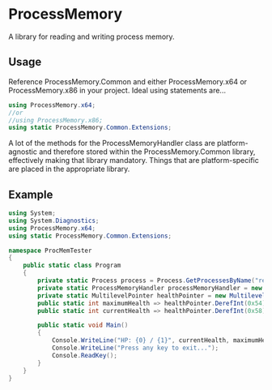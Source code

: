 # ProcessMemory
A library for reading and writing process memory.

## Usage
Reference ProcessMemory.Common and either ProcessMemory.x64 or ProcessMemory.x86 in your project.
Ideal using statements are...
```csharp
using ProcessMemory.x64;
//or
//using ProcessMemory.x86;
using static ProcessMemory.Common.Extensions;
```
A lot of the methods for the ProcessMemoryHandler class are platform-agnostic and therefore stored within the ProcessMemory.Common library, effectively making that library mandatory.
Things that are platform-specific are placed in the appropriate library.

## Example
```csharp
using System;
using System.Diagnostics;
using ProcessMemory.x64;
using static ProcessMemory.Common.Extensions;

namespace ProcMemTester
{
    public static class Program
    {
        private static Process process = Process.GetProcessesByName("re3")[0];
        private static ProcessMemoryHandler processMemoryHandler = new ProcessMemoryHandler(process.Id);
        private static MultilevelPointer healthPointer = new MultilevelPointer(processMemoryHandler, IntPtr.Add(process.MainModule.BaseAddress, 0x08D89B90), 0x50, 0x20);
        public static int maximumHealth => healthPointer.DerefInt(0x54);
        public static int currentHealth => healthPointer.DerefInt(0x58);

        public static void Main()
        {
            Console.WriteLine("HP: {0} / {1}", currentHealth, maximumHealth);
            Console.WriteLine("Press any key to exit...");
            Console.ReadKey();
        }
    }
}
```
